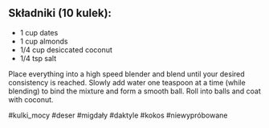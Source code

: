 ## Składniki (10 kulek):
- 1 cup dates
- 1 cup almonds
- 1/4 cup desiccated coconut
- 1/4 tsp salt

Place everything into a high speed blender and blend until your desired consistency is reached. Slowly add water one teaspoon at a time (while blending) to bind the mixture and form a smooth ball. Roll into balls and coat with coconut.

#kulki_mocy #deser #migdały #daktyle #kokos #niewypróbowane 